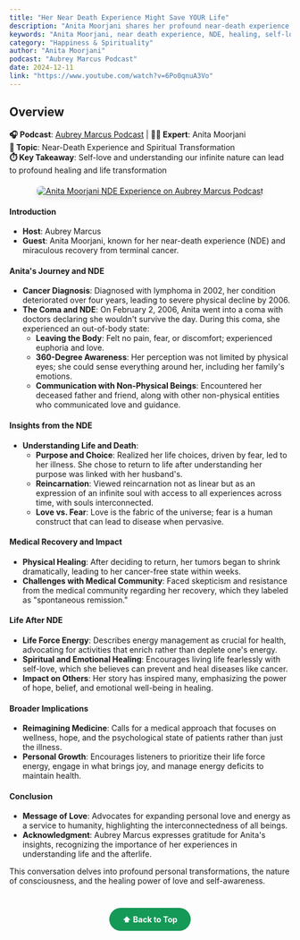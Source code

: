 ```yaml
---
title: "Her Near Death Experience Might Save YOUR Life"
description: "Anita Moorjani shares her profound near-death experience and how it transformed her understanding of life, healing, and the power of self-love."
keywords: "Anita Moorjani, near death experience, NDE, healing, self-love, spirituality, consciousness, life transformation"
category: "Happiness & Spirituality"
author: "Anita Moorjani"
podcast: "Aubrey Marcus Podcast"
date: 2024-12-11
link: "https://www.youtube.com/watch?v=6Po0qnuA3Vo"
---
```


## Overview

**🎧 Podcast**: [Aubrey Marcus Podcast](https://www.aubreymarcus.com/blogs/aubrey-marcus-podcast) | **👩‍✨ Expert**: Anita Moorjani  
**🎯 Topic**: Near-Death Experience and Spiritual Transformation  
**⏱️ Key Takeaway**: Self-love and understanding our infinite nature can lead to profound healing and life transformation

<div style="text-align: center; margin: 20px 0;">
  <a href="https://www.youtube.com/watch?v=6Po0qnuA3Vo" target="_blank" rel="noopener noreferrer">
    <img src="https://img.youtube.com/vi/6Po0qnuA3Vo/maxresdefault.jpg" alt="Anita Moorjani NDE Experience on Aubrey Marcus Podcast" style="max-width: 100%; border-radius: 8px; box-shadow: 0 4px 8px rgba(0,0,0,0.1);">
  </a>
</div>

#### **Introduction**
- **Host**: Aubrey Marcus
- **Guest**: Anita Moorjani, known for her near-death experience (NDE) and miraculous recovery from terminal cancer.

#### **Anita's Journey and NDE**
- **Cancer Diagnosis**: Diagnosed with lymphoma in 2002, her condition deteriorated over four years, leading to severe physical decline by 2006.
- **The Coma and NDE**: On February 2, 2006, Anita went into a coma with doctors declaring she wouldn't survive the day. During this coma, she experienced an out-of-body state:
  - **Leaving the Body**: Felt no pain, fear, or discomfort; experienced euphoria and love.
  - **360-Degree Awareness**: Her perception was not limited by physical eyes; she could sense everything around her, including her family's emotions.
  - **Communication with Non-Physical Beings**: Encountered her deceased father and friend, along with other non-physical entities who communicated love and guidance.

#### **Insights from the NDE**
- **Understanding Life and Death**:
  - **Purpose and Choice**: Realized her life choices, driven by fear, led to her illness. She chose to return to life after understanding her purpose was linked with her husband's.
  - **Reincarnation**: Viewed reincarnation not as linear but as an expression of an infinite soul with access to all experiences across time, with souls interconnected.
  - **Love vs. Fear**: Love is the fabric of the universe; fear is a human construct that can lead to disease when pervasive.

#### **Medical Recovery and Impact**
- **Physical Healing**: After deciding to return, her tumors began to shrink dramatically, leading to her cancer-free state within weeks.
- **Challenges with Medical Community**: Faced skepticism and resistance from the medical community regarding her recovery, which they labeled as "spontaneous remission."

#### **Life After NDE**
- **Life Force Energy**: Describes energy management as crucial for health, advocating for activities that enrich rather than deplete one's energy.
- **Spiritual and Emotional Healing**: Encourages living life fearlessly with self-love, which she believes can prevent and heal diseases like cancer.
- **Impact on Others**: Her story has inspired many, emphasizing the power of hope, belief, and emotional well-being in healing.

#### **Broader Implications**
- **Reimagining Medicine**: Calls for a medical approach that focuses on wellness, hope, and the psychological state of patients rather than just the illness.
- **Personal Growth**: Encourages listeners to prioritize their life force energy, engage in what brings joy, and manage energy deficits to maintain health.

#### **Conclusion**
- **Message of Love**: Advocates for expanding personal love and energy as a service to humanity, highlighting the interconnectedness of all beings.
- **Acknowledgment**: Aubrey Marcus expresses gratitude for Anita's insights, recognizing the importance of her experiences in understanding life and the afterlife.

This conversation delves into profound personal transformations, the nature of consciousness, and the healing power of love and self-awareness.

<div style="text-align: center; margin: 40px 0;">
  <a href="#" style="background: #159957; color: white; padding: 12px 24px; border-radius: 25px; text-decoration: none; font-weight: bold; display: inline-block; transition: all 0.3s ease;" onmouseover="this.style.background='#1e7e34'; this.style.transform='translateY(-2px)'" onmouseout="this.style.background='#159957'; this.style.transform='translateY(0)'">
    ⬆️ Back to Top
  </a>
</div>